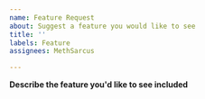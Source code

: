 ```yaml
---
name: Feature Request
about: Suggest a feature you would like to see
title: ''
labels: Feature
assignees: MethSarcus

---
```


**Describe the feature you'd like to see included**

